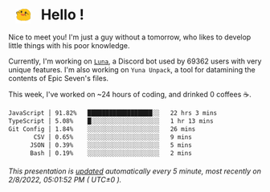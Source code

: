 <h1>   <img src="./spoink.gif" style="vertical-align:middle;" width="30px">   Hello ! </h1>

Nice to meet you! I'm just a guy without a tomorrow, who likes to develop little things with his poor knowledge.

Currently, I'm working on <a href='https://github.com/Asgarrrr/Luna'>`Luna`</a>, a Discord bot used by 69362 users with very unique features. I'm also working on `Yuna Unpack`, a tool for datamining the contents of Epic Seven's files.

This week, I've worked on ~24 hours of coding, and drinked 0 coffees ☕.

```
JavaScript │ 91.82%   ██████████████████░░   22 hrs 3 mins
TypeScript │ 5.08%    █░░░░░░░░░░░░░░░░░░░   1 hr 13 mins
Git Config │ 1.84%    ░░░░░░░░░░░░░░░░░░░░   26 mins
       CSV │ 0.65%    ░░░░░░░░░░░░░░░░░░░░   9 mins
      JSON │ 0.39%    ░░░░░░░░░░░░░░░░░░░░   5 mins
      Bash │ 0.19%    ░░░░░░░░░░░░░░░░░░░░   2 mins
```

###### This presentation is [updated](https://github.com/Asgarrrr) automatically every 5 minute, most recently on 2/8/2022, 05:01:52 PM ( UTC±0 ).